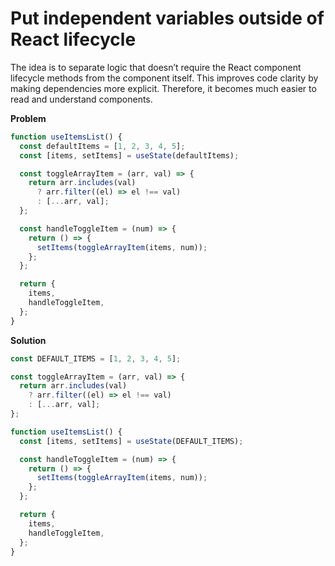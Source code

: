 # Put independent variables outside of React lifecycle

The idea is to separate logic that doesn’t require the React component lifecycle methods from the component itself. This improves code clarity by making dependencies more explicit. Therefore, it becomes much easier to read and understand components.

**Problem**

```js
function useItemsList() {
  const defaultItems = [1, 2, 3, 4, 5];
  const [items, setItems] = useState(defaultItems);

  const toggleArrayItem = (arr, val) => {
    return arr.includes(val)
      ? arr.filter((el) => el !== val)
      : [...arr, val];
  };

  const handleToggleItem = (num) => {
    return () => {
      setItems(toggleArrayItem(items, num));
    };
  };

  return {
    items,
    handleToggleItem,
  };
}
```

**Solution**

```js
const DEFAULT_ITEMS = [1, 2, 3, 4, 5];

const toggleArrayItem = (arr, val) => {
  return arr.includes(val)
    ? arr.filter((el) => el !== val)
    : [...arr, val];
};

function useItemsList() {
  const [items, setItems] = useState(DEFAULT_ITEMS);

  const handleToggleItem = (num) => {
    return () => {
      setItems(toggleArrayItem(items, num));
    };
  };

  return {
    items,
    handleToggleItem,
  };
}
```
